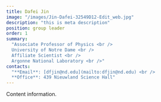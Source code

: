 ```yaml
---
title: Dafei Jin
image: "/images/Jin-Dafei-32549D12-Edit_web.jpg"
description: "this is meta description"
position: group leader
order: 1
summary:
  "Associate Professor of Physics <br />
  University of Notre Dame <br />
  Affiliate Scientist <br />
  Argonne National Laboratory <br />"
contacts:
  "**Email**: [dfjin@nd.edu](mailto:dfjin@nd.edu) <br />
  **Office**: 439 Nieuwland Science Hall"
---
```

Content information.
 
